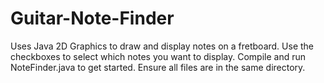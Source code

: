 # Guitar-Note-Finder

Uses Java 2D Graphics to draw and display notes on a fretboard. Use the checkboxes to select which notes you want to display. Compile and run NoteFinder.java to get started. Ensure all files are in the same directory. 
